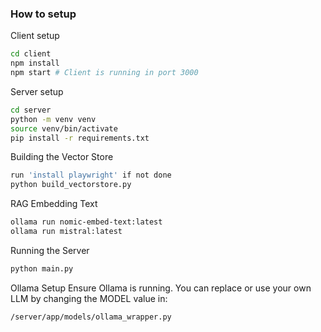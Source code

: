 ### How to setup

Client setup

```bash
cd client
npm install
npm start # Client is running in port 3000
```

Server setup
```bash
cd server
python -m venv venv
source venv/bin/activate
pip install -r requirements.txt
```

Building the Vector Store
```bash
run 'install playwright' if not done
python build_vectorstore.py
```
RAG Embedding Text
```bash
ollama run nomic-embed-text:latest
ollama run mistral:latest
```

Running the Server
```bash
python main.py  
```

Ollama Setup
Ensure Ollama is running.
You can replace or use your own LLM by changing the MODEL value in:
```bash
/server/app/models/ollama_wrapper.py
```


